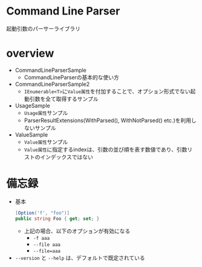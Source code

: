 # Command Line Parser

起動引数のパーサーライブラリ

# overview

- CommandLineParserSample
    - CommandLineParserの基本的な使い方
- CommandLineParserSample2
    - `IEnumerable<T>`に`Value属性`を付加することで、オプション形式でない起動引数を全て取得するサンプル
- UsageSample
    - `Usage属性`サンプル
    - ParserResultExtensions(WithParsed(), WithNotParsed() etc.)を利用しないサンプル
- ValueSample
    - `Value属性`サンプル
    - `Value属性`に指定するindexは、引数の並び順を表す数値であり、引数リストのインデックスではない

# 備忘録

- 基本
    ```cs
    [Option('f', "foo")]
    public string Foo { get; set; }
    ```
    - 上記の場合、以下のオプションが有効になる
        - `-f aaa`
        - `--file aaa`
        - `--file=aaa`
- `--version` と `--help` は、デフォルトで既定されている
